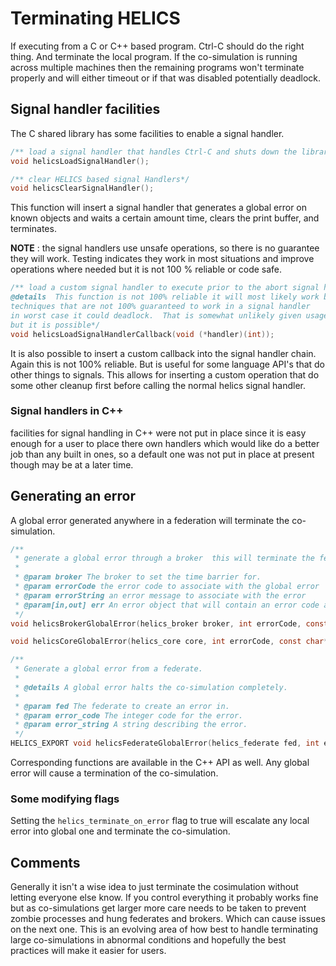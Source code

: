 # Terminating HELICS

If executing from a C or C++ based program.  Ctrl-C should do the right thing.  And terminate the local program.  If the co-simulation is running across multiple machines then the remaining programs won't terminate properly and will either timeout or if that was disabled potentially deadlock.  

## Signal handler facilities

The C shared library has some facilities to enable a signal handler.

```c
/** load a signal handler that handles Ctrl-C and shuts down the library*/
void helicsLoadSignalHandler();

/** clear HELICS based signal Handlers*/
void helicsClearSignalHandler();

```

This function will insert a signal handler that generates a global error on known objects and waits a certain amount time,  clears the print buffer, and terminates.  

**NOTE** : the signal handlers use unsafe operations, so there is no guarantee they will work.  Testing indicates they work in most situations and improve operations where needed but it is not 100 % reliable or code safe.  

```c
/** load a custom signal handler to execute prior to the abort signal handler
@details  This function is not 100% reliable it will most likely work but uses some functions and
techniques that are not 100% guaranteed to work in a signal handler
in worst case it could deadlock.  That is somewhat unlikely given usage patterns
but it is possible*/
void helicsLoadSignalHandlerCallback(void (*handler)(int));

```

It is also possible to insert a custom callback into the signal handler chain.  Again this is not 100% reliable.  But is useful for some language API's that do other things to signals.  This allows for inserting a custom operation that do some other cleanup first before calling the normal helics signal handler.  

### Signal handlers in C++

facilities for signal handling in C++ were not put in place since it is easy enough for a user to place there own handlers which would like do a better job than any built in ones, so a default one was not put in place at present though may be at a later time.  

## Generating an error

A global error generated anywhere in a federation will terminate the co-simulation.  

``` c
/**
 * generate a global error through a broker  this will terminate the federation
 *
 * @param broker The broker to set the time barrier for.
 * @param errorCode the error code to associate with the global error
 * @param errorString an error message to associate with the error
 * @param[in,out] err An error object that will contain an error code and string if any error occurred during the execution of the function.
 */
void helicsBrokerGlobalError(helics_broker broker, int errorCode, const char *errorString, helics_error* err);

void helicsCoreGlobalError(helics_core core, int errorCode, const char* errorString, helics_error* err);

/**
 * Generate a global error from a federate.
 *
 * @details A global error halts the co-simulation completely.
 *
 * @param fed The federate to create an error in.
 * @param error_code The integer code for the error.
 * @param error_string A string describing the error.
 */
HELICS_EXPORT void helicsFederateGlobalError(helics_federate fed, int error_code, const char* error_string);

```

Corresponding functions are available in the C++ API as well.  Any global error will cause a termination of the co-simulation.  

### Some modifying flags

Setting the `helics_terminate_on_error` flag to true will escalate any local error into global one and terminate the co-simulation.  

## Comments

Generally it isn't a wise idea to just terminate the cosimulation without letting everyone else know.  If you control everything it probably works fine but as co-simulations get larger more care needs to be taken to prevent zombie processes and hung federates and brokers.  Which can cause issues on the next one.  This is an evolving area of how best to handle terminating large co-simulations in abnormal conditions and hopefully the best practices will make it easier for users.  
